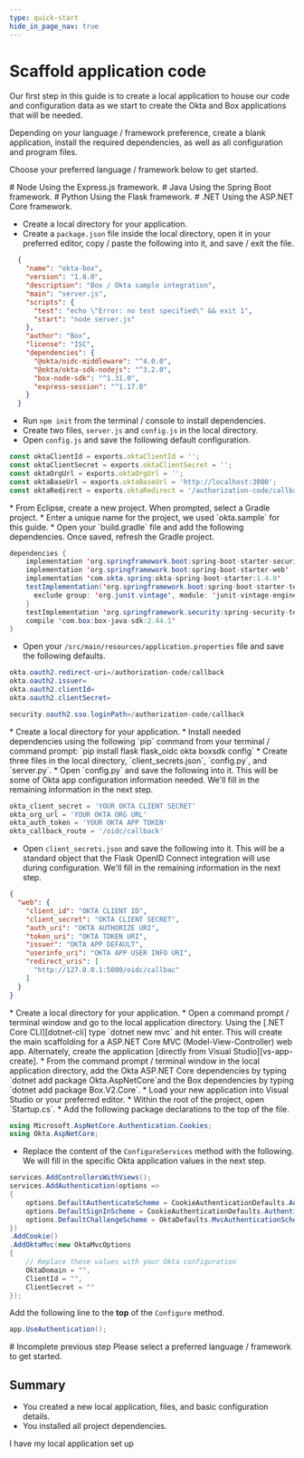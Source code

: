 ```yaml
---
type: quick-start
hide_in_page_nav: true
---
```


# Scaffold application code

Our first step in this guide is to create a local application to house our code
and configuration data as we start to create the Okta and Box applications that
will be needed.

Depending on your language / framework preference, create a blank application,
install the required dependencies, as well as all configuration and program
files.

Choose your preferred language / framework below to get started.

<Grid columns='2'>
  <Choose option='programming.platform' value='node' color='blue'>
    # Node
    Using the Express.js framework.
  </Choose>

  <Choose option='programming.platform' value='java' color='blue'>
    # Java
    Using the Spring Boot framework.
  </Choose>
</Grid>
<Grid columns='2'>
  <Choose option='programming.platform' value='python' color='blue'>
    # Python
    Using the Flask framework.
  </Choose>

  <Choose option='programming.platform' value='cs' color='blue'>
    # .NET
    Using the ASP.NET Core framework.
  </Choose>
</Grid>

<Choice option='programming.platform' value='node' color='none'>

* Create a local directory for your application.
* Create a `package.json` file inside the local directory, open it in your preferred editor, copy / paste the following into it, and save / exit the file.

```json
  {
    "name": "okta-box",
    "version": "1.0.0",
    "description": "Box / Okta sample integration",
    "main": "server.js",
    "scripts": {
      "test": "echo \"Error: no test specified\" && exit 1",
      "start": "node server.js"
    },
    "author": "Box",
    "license": "ISC",
    "dependencies": {
      "@okta/oidc-middleware": "^4.0.0",
      "@okta/okta-sdk-nodejs": "^3.2.0",
      "box-node-sdk": "^1.31.0",
      "express-session": "^1.17.0"
    }
  }
```

* Run `npm init` from the terminal / console to install dependencies.
* Create two files, `server.js` and `config.js` in the local directory.
* Open `config.js` and save the following default configuration.

```js
const oktaClientId = exports.oktaClientId = '';
const oktaClientSecret = exports.oktaClientSecret = '';
const oktaOrgUrl = exports.oktaOrgUrl = '';
const oktaBaseUrl = exports.oktaBaseUrl = 'http://localhost:3000';
const oktaRedirect = exports.oktaRedirect = '/authorization-code/callback';
```

</Choice>
<Choice option='programming.platform' value='java' color='none'>
* From Eclipse, create a new project. When prompted, select a Gradle project.
* Enter a unique name for the project, we used `okta.sample` for this guide.
* Open your `build.gradle` file and add the following dependencies. Once saved, refresh the Gradle project.

```java
dependencies {
    implementation 'org.springframework.boot:spring-boot-starter-security'
    implementation 'org.springframework.boot:spring-boot-starter-web'
    implementation 'com.okta.spring:okta-spring-boot-starter:1.4.0'
    testImplementation('org.springframework.boot:spring-boot-starter-test') {
      exclude group: 'org.junit.vintage', module: 'junit-vintage-engine'
    }
    testImplementation 'org.springframework.security:spring-security-test'
    compile 'com.box:box-java-sdk:2.44.1'
}
```

* Open your `/src/main/resources/application.properties` file and save the following defaults.

```java
okta.oauth2.redirect-uri=/authorization-code/callback
okta.oauth2.issuer=
okta.oauth2.clientId=
okta.oauth2.clientSecret=

security.oauth2.sso.loginPath=/authorization-code/callback
```

</Choice>
<Choice option='programming.platform' value='python' color='none'>
* Create a local directory for your application.
* Install needed dependencies using the following `pip` command from your terminal / command prompt: `pip install flask flask_oidc okta boxsdk config`
* Create three files in the local directory, `client_secrets.json`, `config.py`, and `server.py`.
* Open `config.py` and save the following into it. This will be some of Okta app configuration information needed. We'll fill in the remaining information in the next step.

```python
okta_client_secret = 'YOUR OKTA CLIENT SECRET'
okta_org_url = 'YOUR OKTA ORG URL'
okta_auth_token = 'YOUR OKTA APP TOKEN'
okta_callback_route = '/oidc/callback'
```

* Open `client_secrets.json` and save the following into it. This will be a standard object that the Flask OpenID Connect integration will use during configuration. We'll fill in the remaining information in the next step.

```json
{
  "web": {
    "client_id": "OKTA CLIENT ID",
    "client_secret": "OKTA CLIENT SECRET",
    "auth_uri": "OKTA AUTHORIZE URI",
    "token_uri": "OKTA TOKEN URI",
    "issuer": "OKTA APP DEFAULT",
    "userinfo_uri": "OKTA APP USER INFO URI",
    "redirect_uris": [
      "http://127.0.0.1:5000/oidc/callbac"
    ]
  }
}
```

</Choice>
<Choice option='programming.platform' value='cs' color='none'>
* Create a local directory for your application.
* Open a command prompt / terminal window and go to the local application directory. Using the [.NET Core CLI][dotnet-cli] type `dotnet new mvc` and hit enter. This will create the main scaffolding for a ASP.NET Core MVC (Model-View-Controller) web app. Alternately, create the application [directly from Visual Studio][vs-app-create].
* From the command prompt / terminal window in the local application directory, add the Okta ASP.NET Core dependencies by typing `dotnet add package Okta.AspNetCore`and the Box dependencies by typing `dotnet add package Box.V2.Core`.
* Load your new application into Visual Studio or your preferred editor.
* Within the root of the project, open `Startup.cs`.
* Add the following package declarations to the top of the file.

```csharp
using Microsoft.AspNetCore.Authentication.Cookies;
using Okta.AspNetCore;
```

* Replace the content of the `ConfigureServices` method with the following. We will fill in the specific Okta application values in the next step.

<!-- markdownlint-disable line-length -->
```csharp
services.AddControllersWithViews();
services.AddAuthentication(options =>
{
    options.DefaultAuthenticateScheme = CookieAuthenticationDefaults.AuthenticationScheme;
    options.DefaultSignInScheme = CookieAuthenticationDefaults.AuthenticationScheme;
    options.DefaultChallengeScheme = OktaDefaults.MvcAuthenticationScheme;
})
.AddCookie()
.AddOktaMvc(new OktaMvcOptions
{
    // Replace these values with your Okta configuration
    OktaDomain = "",
    ClientId = "",
    ClientSecret = ""
});
```
<!-- markdownlint-enable line-length -->

Add the following line to the **top** of the `Configure` method.

```csharp
app.UseAuthentication();
```

</Choice>
<Choice option='programming.platform' unset color='none'>
  <Message danger>
    # Incomplete previous step
    Please select a preferred language / framework to get started.
  </Message>
</Choice>

## Summary

* You created a new local application, files, and basic configuration details.
* You installed all project dependencies.

<Observe option='programming.platform' value='node,java,python'>
  <Next>I have my local application set up</Next>
</Observe>

[dotnet-cli]: https://docs.microsoft.com/en-us/dotnet/core/tools/
[vs-app-create]: https://docs.microsoft.com/en-us/visualstudio/ide/quickstart-aspnet-core